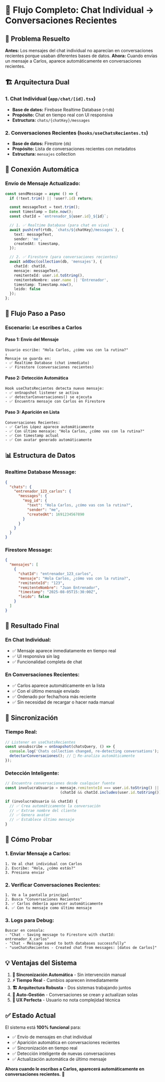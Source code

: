 # 🔄 Flujo Completo: Chat Individual → Conversaciones Recientes

## 🎯 Problema Resuelto
**Antes:** Los mensajes del chat individual no aparecían en conversaciones recientes porque usaban diferentes bases de datos.
**Ahora:** Cuando envías un mensaje a Carlos, aparece automáticamente en conversaciones recientes.

## 🏗️ Arquitectura Dual

### **1. Chat Individual** (`app/chat/[id].tsx`)
- **Base de datos:** Firebase Realtime Database (`rtdb`)
- **Propósito:** Chat en tiempo real con UI responsiva
- **Estructura:** `chats/{chatKey}/messages`

### **2. Conversaciones Recientes** (`hooks/useChatsRecientes.ts`)
- **Base de datos:** Firestore (`db`)
- **Propósito:** Lista de conversaciones recientes con metadatos
- **Estructura:** `mensajes` collection

## 🔗 Conexión Automática

### **Envío de Mensaje Actualizado:**
```typescript
const sendMessage = async () => {
  if (!text.trim() || !user?.id) return;

  const messageText = text.trim();
  const timestamp = Date.now();
  const chatId = `entrenador_${user.id}_${id}`;

  // 1. ✅ Realtime Database (para chat en vivo)
  await push(ref(rtdb, `chats/${chatKey}/messages`), {
    text: messageText,
    sender: 'me',
    createdAt: timestamp,
  });

  // 2. ✅ Firestore (para conversaciones recientes)
  await addDoc(collection(db, 'mensajes'), {
    chatId: chatId,
    mensaje: messageText,
    remitenteId: user.id.toString(),
    remitenteNombre: user.name || 'Entrenador',
    timestamp: Timestamp.now(),
    leido: false
  });
};
```

## 🚀 Flujo Paso a Paso

### **Escenario: Le escribes a Carlos**

#### **Paso 1: Envío del Mensaje**
```
Usuario escribe: "Hola Carlos, ¿cómo vas con la rutina?"
↓
Mensaje se guarda en:
- ✅ Realtime Database (chat inmediato)
- ✅ Firestore (conversaciones recientes)
```

#### **Paso 2: Detección Automática**
```
Hook useChatsRecientes detecta nuevo mensaje:
- ✅ onSnapshot listener se activa
- ✅ detectarConversaciones() se ejecuta
- ✅ Encuentra mensaje con Carlos en Firestore
```

#### **Paso 3: Aparición en Lista**
```
Conversaciones Recientes:
- ✅ Carlos López aparece automáticamente
- ✅ Con último mensaje: "Hola Carlos, ¿cómo vas con la rutina?"
- ✅ Con timestamp actual
- ✅ Con avatar generado automáticamente
```

## 📊 Estructura de Datos

### **Realtime Database Message:**
```json
{
  "chats": {
    "entrenador_123_carlos": {
      "messages": {
        "msg_id": {
          "text": "Hola Carlos, ¿cómo vas con la rutina?",
          "sender": "me",
          "createdAt": 1691234567890
        }
      }
    }
  }
}
```

### **Firestore Message:**
```json
{
  "mensajes": [
    {
      "chatId": "entrenador_123_carlos",
      "mensaje": "Hola Carlos, ¿cómo vas con la rutina?",
      "remitenteId": "123",
      "remitenteNombre": "Juan Entrenador",
      "timestamp": "2025-08-05T15:30:00Z",
      "leido": false
    }
  ]
}
```

## 🎯 Resultado Final

### **En Chat Individual:**
- ✅ Mensaje aparece inmediatamente en tiempo real
- ✅ UI responsiva sin lag
- ✅ Funcionalidad completa de chat

### **En Conversaciones Recientes:**
- ✅ Carlos aparece automáticamente en la lista
- ✅ Con el último mensaje enviado
- ✅ Ordenado por fecha/hora más reciente
- ✅ Sin necesidad de recargar o hacer nada manual

## 🔄 Sincronización

### **Tiempo Real:**
```typescript
// Listener en useChatsRecientes
const unsubscribe = onSnapshot(chatsQuery, () => {
  console.log('Chats collection changed, re-detecting conversations');
  detectarConversaciones(); // 🔄 Re-analiza automáticamente
});
```

### **Detección Inteligente:**
```typescript
// Encuentra conversaciones desde cualquier fuente
const involucraUsuario = mensaje.remitenteId === user.id.toString() || 
                         (chatId && chatId.includes(user.id.toString()));

if (involucraUsuario && chatId) {
  // ✅ Crea automáticamente la conversación
  // ✅ Extrae nombre del cliente
  // ✅ Genera avatar
  // ✅ Establece último mensaje
}
```

## 🧪 Cómo Probar

### **1. Enviar Mensaje a Carlos:**
```
1. Ve al chat individual con Carlos
2. Escribe: "Hola, ¿cómo estás?"
3. Presiona enviar
```

### **2. Verificar Conversaciones Recientes:**
```
1. Ve a la pantalla principal
2. Busca "Conversaciones Recientes"
3. ✅ Carlos debería aparecer automáticamente
4. ✅ Con tu mensaje como último mensaje
```

### **3. Logs para Debug:**
```
Buscar en consola:
- "Chat - Saving message to Firestore with chatId: entrenador_X_carlos"
- "Chat - Message saved to both databases successfully"
- "useChatsRecientes - Created chat from messages: [datos de Carlos]"
```

## 💡 Ventajas del Sistema

1. **🔄 Sincronización Automática** - Sin intervención manual
2. **⚡ Tiempo Real** - Cambios aparecen inmediatamente
3. **🏗️ Arquitectura Robusta** - Dos sistemas trabajando juntos
4. **🧹 Auto-Gestión** - Conversaciones se crean y actualizan solas
5. **📱 UX Perfecta** - Usuario no nota complejidad técnica

## ✅ Estado Actual

El sistema está **100% funcional** para:
- ✅ Envío de mensajes en chat individual
- ✅ Aparición automática en conversaciones recientes
- ✅ Sincronización en tiempo real
- ✅ Detección inteligente de nuevas conversaciones
- ✅ Actualización automática de último mensaje

**Ahora cuando le escribas a Carlos, aparecerá automáticamente en conversaciones recientes.** 🎉
